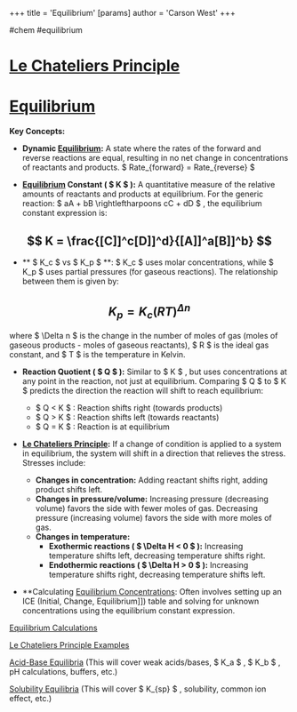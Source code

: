 +++
 title = 'Equilibrium'
[params]
	author = 'Carson West'
+++

#chem #equilibrium
# [Le Chateliers Principle](./../le-chateliers-principle/)
# [Equilibrium](./../equilibrium/)

**Key Concepts:**

* **Dynamic [Equilibrium](./../equilibrium/):**  A state where the rates of the forward and reverse reactions are equal, resulting in no net change in concentrations of reactants and products.   $ Rate_{forward} = Rate_{reverse} $ 

* **[Equilibrium](./../equilibrium/) Constant ( $ K $ ):**  A quantitative measure of the relative amounts of reactants and products at equilibrium.  For the generic reaction:  $ aA + bB \rightleftharpoons cC + dD $ , the equilibrium constant expression is:

 ##  $$ K = \frac{[C]]^c[D]]^d}{[A]]^a[B]]^b} $$  
* ** $ K_c $  vs  $ K_p $ **:  $ K_c $  uses molar concentrations, while  $ K_p $  uses partial pressures (for gaseous reactions).  The relationship between them is given by:

 ##  $$ K_p = K_c(RT)^{\Delta n} $$  
 where  $ \Delta n $  is the change in the number of moles of gas (moles of gaseous products - moles of gaseous reactants),  $ R $  is the ideal gas constant, and  $ T $  is the temperature in Kelvin.

* **Reaction Quotient ( $ Q $ ):** Similar to  $ K $ , but uses concentrations at any point in the reaction, not just at equilibrium.  Comparing  $ Q $  to  $ K $  predicts the direction the reaction will shift to reach equilibrium:
    *  $ Q < K $ : Reaction shifts right (towards products)
    *  $ Q > K $ : Reaction shifts left (towards reactants)
    *  $ Q = K $ : Reaction is at equilibrium


* **[Le Chateliers Principle](./../le-chateliers-principle/):**  If a change of condition is applied to a system in equilibrium, the system will shift in a direction that relieves the stress.  Stresses include:
    * **Changes in concentration:** Adding reactant shifts right, adding product shifts left.
    * **Changes in pressure/volume:** Increasing pressure (decreasing volume) favors the side with fewer moles of gas.  Decreasing pressure (increasing volume) favors the side with more moles of gas.
    * **Changes in temperature:**  
        * **Exothermic reactions ( $  \Delta H < 0 $ ):** Increasing temperature shifts left, decreasing temperature shifts right.
        * **Endothermic reactions ( $  \Delta H > 0 $ ):** Increasing temperature shifts right, decreasing temperature shifts left.


* **Calculating [Equilibrium Concentrations](./../equilibrium-concentrations/):  Often involves setting up an ICE (Initial, Change, Equilibrium]]) table and solving for unknown concentrations using the equilibrium constant expression.


[Equilibrium Calculations](./../equilibrium-calculations/)

[Le Chateliers Principle Examples](./../le-chateliers-principle-examples/)

[Acid-Base Equilibria](./../acid-base-equilibria/)  (This will cover weak acids/bases,  $ K_a $ ,  $ K_b $ , pH calculations, buffers, etc.)

[Solubility Equilibria](./../solubility-equilibria/) (This will cover  $ K_{sp} $ , solubility, common ion effect, etc.)


